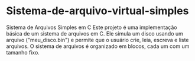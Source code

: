 # Sistema-de-arquivo-virtual-simples
Sistema de Arquivos Simples em C  Este projeto é uma implementação básica de um sistema de arquivos em C. Ele simula um disco usando um arquivo ("meu_disco.bin") e permite que o usuário crie, leia, escreva e liste arquivos.   O sistema de arquivos é organizado em blocos, cada um com um tamanho fixo. 
